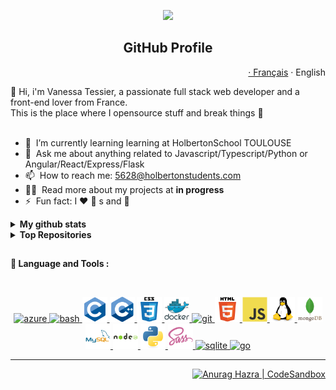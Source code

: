 
<p align="center">
<picture>
    <source srcset="https://user-images.githubusercontent.com/113889290/210458550-43afbd29-22c1-4139-85b2-262a669273f9.png" width=60%  media="(prefers-color-scheme: dark)">
    <img src="https://user-images.githubusercontent.com/113889290/210438807-e1ce49f2-87a7-4b98-9cbd-2a9ebe35750d.png" width="60%">
</picture>
</p>

 <h2 align="center">GitHub Profile </h2>          
 <p align="right">
    <a href="/README_fr.md">· Français</a> 
    · English
</p>
 
    
    
    
🔲 Hi, i'm Vanessa Tessier, a passionate full stack web developer and a front-end lover from France.<br>
 This is the place where I opensource stuff and break things 🤣  
   <br/>

- 🌱 &nbsp;I’m currently learning learning at HolbertonSchool TOULOUSE
- 💬 &nbsp;Ask me about anything related to Javascript/Typescript/Python or Angular/React/Express/Flask
- 📫 &nbsp;How to reach me: 5628@holbertonstudents.com
- 👨‍💻 &nbsp;Read more about my projects at __in progress__ 
- ⚡ &nbsp;Fun fact: I ❤️ :otter: s and 🍩

<details>
 <summary><b>My github stats</b></summary>  <br/>

 
[![Anurag's GitHub stats-Dark](https://github-readme-stats.vercel.app/api?username=TessierV&show_icons=true&theme=dark&bg_color=30,8B3DA9,CAA4FF&border_color=50365D&title_color=E9EFEB&text_color=E9EFEB&ring_color=94FF94&hide=issues&custom_title=TessierV&icon_color=A8C4B1&text_bold=false#gh-dark-mode-only)](https://github.com/TessierV/github-readme-stats#gh-dark-mode-only)
[![Anurag's GitHub stats-Light](https://github-readme-stats.vercel.app/api?username=TessierV&show_icons=true&theme=default&bg_color=30,FFF,E9EFEB&border_color=A8C4B1&title_color=2B2B2B&text_color=2B2B2B&ring_color=8B3DA9&hide=issues&custom_title=TessierV&icon_color=714B83&text_bold=false#gh-light-mode-only)](https://github.com/TessierV/github-readme-stats#gh-light-mode-only)
[![Top Langs  stats-Light](https://github-readme-stats.vercel.app/api/top-langs/?username=TessierV&layout=compact&title_color=2B2B2B&text_color=2B2B2B&ring_color=895B9F&hide_border=true#gh-light-mode-only)](https://github.com/TessierV/github-readme-stats#gh-light-mode-only)
[![Top Langs stats-Dark](https://github-readme-stats.vercel.app/api/top-langs/?username=TessierV&layout=compact&theme=transparent&title_color=E9EFEB&text_color=E9EFEB&ring_color=895B9F&hide_border=true#gh-dark-mode-only)](https://github.com/TessierV/github-readme-stats#gh-dark-mode-only)
   
</details>








<details>
    
<summary><b>Top Repositories</b></summary>  
      <br/>


<img width="15%" align="right" alt="Github" src="https://user-images.githubusercontent.com/113889290/210554179-2f5c8527-1652-4b6e-9c79-7bb03fd4137d.png" />

    
<p align="center">    
<a href="https://github.com/TessierV/holbertonschool-sorting_algorithms">
<picture>
<source srcset="https://github-readme-stats.vercel.app/api/pin/?username=TessierV&repo=holbertonschool-sorting_algorithms&theme=dark&bg_color=4A6553,6B9478&border_color=3C5143&title_color=E9EFEB&text_color=E9EFEB&hide=issues&custom_title=TessierV&show_icons=true&icon_color=CAA5FF&text_bold=false"  media="(prefers-color-scheme: dark)">
<img src="https://github-readme-stats.vercel.app/api/pin/?username=TessierV&repo=holbertonschool-sorting_algorithms&bg_color=10,EEE1FF,CAA4FF&border_color=8261B1&title_color=2B2B2B&text_color=2B2B2B&hide=issues&custom_title=TessierV&show_icons=true&icon_color=714B83&text_bold=false" />
</picture>
</a>
<a href="https://github.com/TessierV/holbertonschool-sorting_algorithms">
<picture>
<source srcset="https://github-readme-stats.vercel.app/api/pin/?username=TessierV&repo=holbertonschool-sorting_algorithms&theme=dark&bg_color=4A6553,6B9478&border_color=3C5143&title_color=E9EFEB&text_color=E9EFEB&hide=issues&custom_title=TessierV&show_icons=true&icon_color=CAA5FF&text_bold=false"  media="(prefers-color-scheme: dark)">
<img src="https://github-readme-stats.vercel.app/api/pin/?username=TessierV&repo=holbertonschool-sorting_algorithms&bg_color=10,EEE1FF,CAA4FF&border_color=8261B1&title_color=2B2B2B&text_color=2B2B2B&hide=issues&custom_title=TessierV&show_icons=true&icon_color=714B83&text_bold=false" />
</picture>
</a>
    
</details>

<h2></h2>
<p><b>🔲 Language and Tools :</b></p>

  <br/>
  <p align="center"> <a href="https://azure.microsoft.com/en-in/" target="_blank"> <img src="https://www.vectorlogo.zone/logos/microsoft_azure/microsoft_azure-icon.svg" alt="azure" width="40" height="40"/> </a> <a href="https://www.gnu.org/software/bash/" target="_blank"> <img src="https://www.vectorlogo.zone/logos/gnu_bash/gnu_bash-icon.svg" alt="bash" width="40" height="40"/> </a> <a href="https://www.cprogramming.com/" target="_blank"> <img src="https://raw.githubusercontent.com/devicons/devicon/master/icons/c/c-original.svg" alt="c" width="40" height="40"/> </a> <a href="https://www.w3schools.com/cpp/" target="_blank"> <img src="https://raw.githubusercontent.com/devicons/devicon/master/icons/cplusplus/cplusplus-original.svg" alt="cplusplus" width="40" height="40"/> </a> <a href="https://www.w3schools.com/css/" target="_blank"> <img src="https://raw.githubusercontent.com/devicons/devicon/master/icons/css3/css3-original-wordmark.svg" alt="css3" width="40" height="40"/> </a> <a href="https://www.docker.com/" target="_blank"> <img src="https://raw.githubusercontent.com/devicons/devicon/master/icons/docker/docker-original-wordmark.svg" alt="docker" width="40" height="40"/> </a> <a href="https://git-scm.com/" target="_blank"> <img src="https://www.vectorlogo.zone/logos/git-scm/git-scm-icon.svg" alt="git" width="40" height="40"/> </a> <a href="https://www.w3.org/html/" target="_blank"> <img src="https://raw.githubusercontent.com/devicons/devicon/master/icons/html5/html5-original-wordmark.svg" alt="html5" width="40" height="40"/> </a> <a href="https://developer.mozilla.org/en-US/docs/Web/JavaScript" target="_blank"> <img src="https://raw.githubusercontent.com/devicons/devicon/master/icons/javascript/javascript-original.svg" alt="javascript" width="40" height="40"/> </a> <a href="https://www.linux.org/" target="_blank"> <img src="https://raw.githubusercontent.com/devicons/devicon/master/icons/linux/linux-original.svg" alt="linux" width="40" height="40"/> </a> <a href="https://www.mongodb.com/" target="_blank"> <img src="https://raw.githubusercontent.com/devicons/devicon/master/icons/mongodb/mongodb-original-wordmark.svg" alt="mongodb" width="40" height="40"/> </a> <a href="https://www.mysql.com/" target="_blank"> <img src="https://raw.githubusercontent.com/devicons/devicon/master/icons/mysql/mysql-original-wordmark.svg" alt="mysql" width="40" height="40"/> </a>  <a href="https://nodejs.org" target="_blank"> <img src="https://raw.githubusercontent.com/devicons/devicon/master/icons/nodejs/nodejs-original-wordmark.svg" alt="nodejs" width="40" height="40"/> </a> <a href="https://www.python.org" target="_blank"> <img src="https://raw.githubusercontent.com/devicons/devicon/master/icons/python/python-original.svg" alt="python" width="40" height="40"/> </a> <a href="https://sass-lang.com" target="_blank"> <img src="https://raw.githubusercontent.com/devicons/devicon/master/icons/sass/sass-original.svg" alt="sass" width="40" height="40"/> </a> <a href="https://www.sqlite.org/" target="_blank"> <img src="https://www.vectorlogo.zone/logos/sqlite/sqlite-icon.svg" alt="sqlite" width="40" height="40"/> </a> <a href="https://go.dev/" target="_blank"> <img src="https://user-images.githubusercontent.com/113889290/210449729-ab86dd2e-5b2b-4f08-8490-c3f5d6b294b3.png" alt="go" width="40"/> </a> </p>

<hr>
<p align="right">
 <a href="https://www.linkedin.com/in/vanessa-tessier-601794252/">
  <img alt="Anurag Hazra | CodeSandbox" height="20px" src="https://img.shields.io/badge/LinkedIn-4A6552?style=for-the-badge&logo=linkedin&logoColor=white" />
 </a>
</p>

